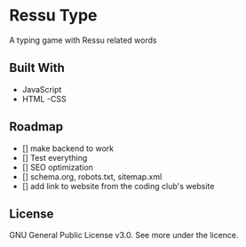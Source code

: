 # Ressu Type

A typing game with Ressu related words

<!-- add favicon -->

<!-- add photo of website -->

## Built With

- JavaScript
- HTML
  -CSS

## Roadmap

- [] make backend to work
- [] Test everything
- [] SEO optimization
- [] schema.org, robots.txt, sitemap.xml
- [] add link to website from the coding club's website

## License

GNU General Public License v3.0. See more under the licence.
